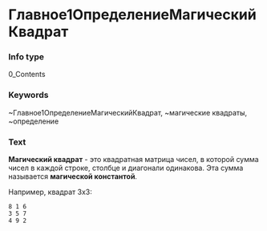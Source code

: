 # Главное1ОпределениеМагическийКвадрат
### Info type
0_Contents
### Keywords
~Главное1ОпределениеМагическийКвадрат, ~магические квадраты, ~определение
### Text
**Магический квадрат** - это квадратная матрица чисел, в которой сумма чисел в каждой строке, столбце и диагонали одинакова. Эта сумма называется **магической константой**.

Например, квадрат 3x3:
```
8 1 6
3 5 7
4 9 2
```
```

